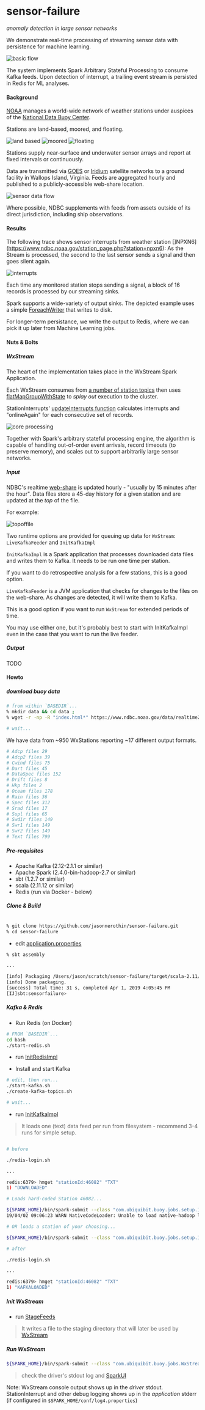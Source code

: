 # sensor-failure

*anomaly detection in large sensor networks*

We demonstrate real-time processing of streaming sensor data with persistence for machine learning.

![basic flow](img/buoy-flow.png) 

The system implements Spark Arbitrary Stateful Processing to consume Kafka feeds. Upon detection of interrupt, a trailing event stream is persisted in Redis for ML analyses.

#### Background

[NOAA](https://www.noaa.gov/) manages a world-wide network of weather stations under auspices of the [National Data Buoy Center](https://www.ndbc.noaa.gov/). 

Stations are land-based, moored, and floating.

![land based](img/sbio1.png)
![moored](img/image003.png)
![floating](img/12m1.png)

Stations supply near-surface and underwater sensor arrays and report at fixed intervals or continuously. 

Data are transmitted via [GOES](https://en.wikipedia.org/wiki/Geostationary_Operational_Environmental_Satellite) or [Iridium](https://en.wikipedia.org/wiki/Iridium_satellite_constellation) satellite networks to a ground facility in Wallops Island, Virginia. Feeds are aggregated hourly and published to a publicly-accessible web-share location.

![sensor data flow](img/NDBC-dataflow.png)

Where possible, NDBC supplements with feeds from assets outside of its direct jurisdiction, including ship observations.

#### Results

The following trace shows sensor interrupts from weather station []NPXN6](https://www.ndbc.noaa.gov/station_page.php?station=npxn6): As the Stream is processed, the second to the last sensor sends a signal and then goes silent again.

![interrupts](img/two-interrupts.png)

Each time any monitored station stops sending a signal, a block of 16 records is processed by our streaming sinks.

Spark supports a wide-variety of output sinks. The depicted example uses a simple [ForeachWriter](src/main/scala/com/ubiquibit/buoy/jobs/InterruptWriter.scala) that writes to disk.

For longer-term persistance, we write the output to Redis, where we can pick it up later from Machine Learning jobs.

#### Nuts & Bolts

##### WxStream

The heart of the implementation takes place in the WxStream Spark Application. 

Each WxStream consumes from [a number of station topics](src/main/scala/com/ubiquibit/buoy/jobs/WxStream.scala#L71) then uses [flatMapGroupWithState](src/main/scala/com/ubiquibit/buoy/jobs/WxStream.scala#L83) to *splay out* execution to the cluster.

StationInterrupts' [updateInterrupts function](src/main/scala/com/ubiquibit/buoy/jobs/StationInterrupts.scala#L44) calculates interrupts and "onlineAgain" for each consecutive set of records.

![core processing](img/processed.png)

Together with Spark's arbitrary stateful processing engine, the algorithm is capable of handling out-of-order event arrivals, record timeouts (to preserve memory), and scales out to support arbitrarily large sensor networks.

##### Input

NDBC's realtime [web-share](https://www.ndbc.noaa.gov/data/realtime2/) is updated hourly - "usually by 15 minutes after the hour". Data files store a 45-day history for a given station and are updated at the *top* of the file. 

For example:

![topoffile](img/head.png)

Two runtime options are provided for queuing up data for `WxStream`: `LiveKafkaFeeder` and `InitKafkaImpl` 

`InitKafkaImpl` is a Spark application that processes downloaded data files and writes them to Kafka. It needs to be run one time per station. 

If you want to do retrospective analysis for a few stations, this is a good option. 

`LiveKafkaFeeder` is a JVM application that checks for changes to the files on the web-share. As changes are detected, it will write them to Kafka.

This is a good option if you want to run `WxStream` for extended periods of time.

You may use either one, but it's probably best to start with InitKafkaImpl even in the case that you want to run the live feeder.

##### Output

TODO 

#### Howto

#####  download buoy data 

```bash 
# from within `BASEDIR`...
% mkdir data && cd data ;
% wget -r -np -R "index.html*" https://www.ndbc.noaa.gov/data/realtime2/ ; 

# wait...

```

We have data from ~950 WxStations reporting ~17 different output formats. 

```bash
# Adcp files 29
# Adcp2 files 39
# Cwind files 75
# Dart files 45
# DataSpec files 152
# Drift files 8
# Hkp files 2
# Ocean files 178
# Rain files 36
# Spec files 312
# Srad files 17
# Supl files 65
# Swdir files 149
# Swr1 files 149
# Swr2 files 149
# Text files 799
```

##### Pre-requisites

- Apache Kafka (2.12-2.1.1 or similar)
- Apache Spark (2.4.0-bin-hadoop-2.7 or similar)
- sbt (1.2.7 or similar)
- scala (2.11.12 or similar)
- Redis (run via Docker - below)

##### Clone & Build

```bash

% git clone https://github.com/jasonnerothin/sensor-failure.git
% cd sensor-failure 
```
- edit [application.properties](src/main/resources/application.properties)
```bash
% sbt assembly

...

[info] Packaging /Users/jason/scratch/sensor-failure/target/scala-2.11/sensorfailure-assembly-1.0.jar ...
[info] Done packaging.
[success] Total time: 31 s, completed Apr 1, 2019 4:05:45 PM
[IJ]sbt:sensorfailure> 

```

##### Kafka & Redis

- Run Redis (on Docker)
````bash
# FROM `BASEDIR`...
cd bash
./start-redis.sh
````
- run [InitRedisImpl](src/main/scala/com/ubiquibit/buoy/jobs/setup/InitKafka.scala) 

- Install and start Kafka 

```bash 
# edit, then run...
./start-kafka.sh
./create-kafka-topics.sh

# wait...
```

- run [InitKafkaImpl](src/main/scala/com/ubiquibit/buoy/jobs/setup/InitKafka.scala) 

> It loads one (text) data feed per run from filesystem - recommend 3-4 runs for simple setup.

```bash

# before

./redis-login.sh

...

redis:6379> hmget "stationId:46082" "TXT"
1) "DOWNLOADED"

# Loads hard-coded Station 46082...

${SPARK_HOME}/bin/spark-submit --class "com.ubiquibit.buoy.jobs.setup.InitKafkaImpl" --master "spark://${SPARK_HOST}:7077" --deploy-mode cluster --executor-cores 2 --packages "org.apache.spark:spark-sql-kafka-0-10_2.11:2.4.0" "/Users/jason/scratch/sensor-failure/target/scala-2.11/sensorfailure-assembly-1.0.jar"
19/04/02 09:06:23 WARN NativeCodeLoader: Unable to load native-hadoop library for your platform... using builtin-java classes where applicable

# OR loads a station of your choosing...

${SPARK_HOME}/bin/spark-submit --class "com.ubiquibit.buoy.jobs.setup.InitKafkaImpl" --master "spark://${SPARK_HOST}:7077" --deploy-mode cluster --executor-cores 2 --packages "org.apache.spark:spark-sql-kafka-0-10_2.11:2.4.0" "/Users/jason/scratch/sensor-failure/Target/scala-2.11/sensorfailure-assembly-1.0.jar" "BZST2"

# after

./redis-login.sh

...

redis:6379> hmget "stationId:46082" "TXT"
1) "KAFKALOADED"
```

##### Init WxStream

- run [StageFeeds](src/main/scala/com/ubiquibit/buoy/jobs/util/StageFeeds.scala)

> It writes a file to the staging directory that will later be used by [WxStream](src/main/scala/com/ubiquibit/buoy/jobs/WxStream.scala)

##### Run WxStream

```bash
${SPARK_HOME}/bin/spark-submit --class "com.ubiquibit.buoy.jobs.WxStream" --master "spark://${SPARK_HOST}:7077" --deploy-mode cluster --executor-cores 4 --packages "org.apache.spark:spark-sql-kafka-0-10_2.11:2.4.0" "/Users/jason/scratch/sensor-failure/target/scala-2.11/sensorfailure-assembly-1.0.jar"
``` 

> check the driver's stdout log and [SparkUI](http://localhost:8080)

Note: WxStream console output shows up in the *driver* stdout. StationInterrupt and other debug logging shows up in the *application* stderr (if configured in `$SPARK_HOME/conf/log4.properties`)
